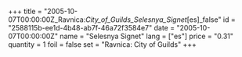 +++
title = "2005-10-07T00:00:00Z_Ravnica:_City_of_Guilds_Selesnya_Signet_[es]_false"
id = "2588115b-ee1d-4b48-ab7f-46a72f3584e7"
date = "2005-10-07T00:00:00Z"
name = "Selesnya Signet"
lang = ["es"]
price = "0.31"
quantity = 1
foil = false
set = "Ravnica: City of Guilds"
+++
